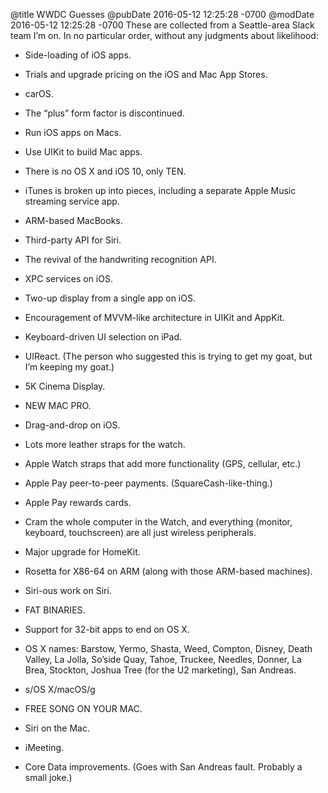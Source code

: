 @title WWDC Guesses
@pubDate 2016-05-12 12:25:28 -0700
@modDate 2016-05-12 12:25:28 -0700
These are collected from a Seattle-area Slack team I’m on. In no particular order, without any judgments about likelihood:

* Side-loading of iOS apps.

* Trials and upgrade pricing on the iOS and Mac App Stores.

* carOS.

* The “plus” form factor is discontinued.

* Run iOS apps on Macs.

* Use UIKit to build Mac apps.

* There is no OS X and iOS 10, only TEN.

* iTunes is broken up into pieces, including a separate Apple Music streaming service app.

* ARM-based MacBooks.

* Third-party API for Siri.

* The revival of the handwriting recognition API.

* XPC services on iOS.

* Two-up display from a single app on iOS.

* Encouragement of MVVM-like architecture in UIKit and AppKit.

* Keyboard-driven UI selection on iPad.

* UIReact. (The person who suggested this is trying to get my goat, but I’m keeping my goat.)

* 5K Cinema Display.

* NEW MAC PRO.

* Drag-and-drop on iOS.

* Lots more leather straps for the watch.

* Apple Watch straps that add more functionality (GPS, cellular, etc.)

* Apple Pay peer-to-peer payments. (SquareCash-like-thing.)

* Apple Pay rewards cards.

* Cram the whole computer in the Watch, and everything (monitor, keyboard, touchscreen) are all just wireless peripherals.

* Major upgrade for HomeKit.

* Rosetta for X86-64 on ARM (along with those ARM-based machines).

* Siri-ous work on Siri.

* FAT BINARIES.

* Support for 32-bit apps to end on OS X.

* OS X names: Barstow, Yermo, Shasta, Weed, Compton, Disney, Death Valley, La Jolla, So’side Quay, Tahoe, Truckee, Needles, Donner, La Brea, Stockton, Joshua Tree (for the U2 marketing), San Andreas.

* s/OS X/macOS/g

* FREE SONG ON YOUR MAC.

* Siri on the Mac.

* iMeeting.

* Core Data improvements. (Goes with San Andreas fault. Probably a small joke.)


